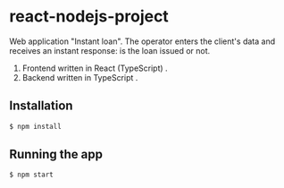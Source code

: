 # react-nodejs-project
Web application "Instant loan". The operator enters the client's data and receives an instant response: is the loan issued or not.

1. Frontend written in React (TypeScript) .
2. Backend written in TypeScript .

## Installation

```bash
$ npm install
```
## Running the app
```bash
$ npm start
```
